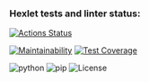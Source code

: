 ### Hexlet tests and linter status:
[![Actions Status](https://github.com/IzvekovWeb/python-project-lvl3/workflows/hexlet-check/badge.svg)](https://github.com/IzvekovWeb/python-project-lvl3/actions)

[![Maintainability](https://api.codeclimate.com/v1/badges/b112df8f4f46a3aaee2b/maintainability)](https://codeclimate.com/github/IzvekovWeb/python-project-lvl3/maintainability)
[![Test Coverage](https://api.codeclimate.com/v1/badges/b112df8f4f46a3aaee2b/test_coverage)](https://codeclimate.com/github/IzvekovWeb/python-project-lvl3/test_coverage)

![python](https://img.shields.io/badge/python-%3E%3D3.8-brightgreen)
![pip](https://img.shields.io/badge/pip-%3E%3D20-blue)
![License](https://img.shields.io/github/license/IzvekovWeb/python-project-lvl2) 